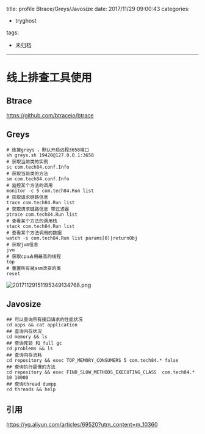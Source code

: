 title: profile Btrace/Greys/Javosize
date: 2017/11/29 09:00:43
categories:
 - tryghost

tags:
 - 未归档 



---




# 线上排查工具使用

## Btrace

https://github.com/btraceio/btrace

## Greys
```language-bash
# 连接greys ，默认开启远程3658端口
sh greys.sh 19420@127.0.0.1:3658
# 获取当前类的实例
sc com.tech84.conf.Info
# 获取当前类的方法
sm com.tech84.conf.Info
# 监控某个方法的调用
monitor -c 5 com.tech84.Run list
# 获取请求链路信息
trace com.tech84.Run list
# 获取请求链路信息 带过滤器
ptrace com.tech84.Run list
# 查看某个方法的调用栈
stack com.tech84.Run list
# 查看某个方法调用的数据
watch -s com.tech84.Run list params[0]|returnObj
# 获取jvm信息
jvm
# 获取cpu占用最高的线程
top
# 重置所有被asm改变的类
reset
```
![20171129151195349134768.png](http://img.zuoyun.me/20171129151195349134768.png)

## Javosize
```language-bash
## 可以查询所有接口请求的性能状况
cd apps && cat application
## 查询内存状况
cd memory && ls
## 查询死锁 和 full gc
cd problems && ls
## 查询内存消耗
cd repository && exec TOP_MEMORY_CONSUMERS 5 com.tech84.* false
## 查询执行最慢的方法
cd repository && exec FIND_SLOW_METHODS_EXECUTING_CLASS  com.tech84.* 10 10000
## 查询thread dumpp
cd threads && help
```
## 引用
https://yq.aliyun.com/articles/69520?utm_content=m_10360



